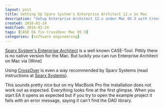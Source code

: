 ```yaml
---
layout: post
title: Setting Up Sparx System's Enterprise Architect 12.x on Mac
description: "Setup Enterprise Architect 12.x under Mac OS X with CrossOver"
created: 2016-01-14
modified: 2016-01-24
tags: [CASE EA fix CrossOver Mac OS X]
categories: [software engineering]
---
```


[Sparx System's Enterprise Architect](https://de.wikipedia.org/wiki/Enterprise_Architect)
is a well known CASE-Tool. Pittily there is no native version for the
Mac. But luckily you can run Enterprise Architect on Mac via [Wine]

Using [CrossOver](https://www.codeweavers.com/products/crossover-mac2)
is even a way recommended by Sparx Systems (read instructions at
[Sparx Systems](http://www.sparxsystems.com/support/faq/enterprise-architect-WINE.html#crossover)).

This sounds pretty nice but on my MacBook Pro the installation does
not work out as expected. Everything looks fine at the first glimpse.
When you start EA it opens as expected but if you try to open
the example project it fails with an error message, saying it can't
find the DAO library.